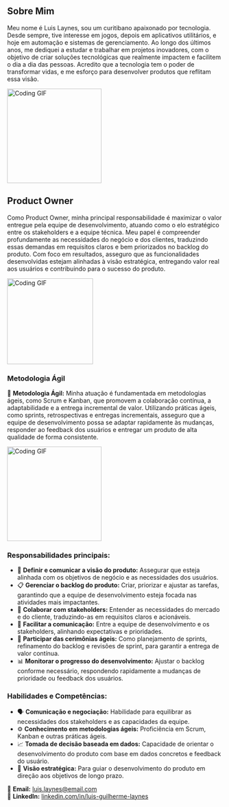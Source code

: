 ## Sobre Mim

Meu nome é Luis Laynes, sou um curitibano apaixonado por tecnologia. Desde sempre, tive interesse em jogos, depois em aplicativos utilitários, e hoje em automação e sistemas de gerenciamento. Ao longo dos últimos anos, me dediquei a estudar e trabalhar em projetos inovadores, com o objetivo de criar soluções tecnológicas que realmente impactem e facilitem o dia a dia das pessoas. Acredito que a tecnologia tem o poder de transformar vidas, e me esforço para desenvolver produtos que reflitam essa visão.

<img src="https://media2.giphy.com/media/oxO8abhfdowaKQ67OF/giphy.gif?cid=ecf05e47ricjavsbr95ghhrbv8ez5g6m5ipo3wv21l1qgidm&ep=v1_gifs_gifId&rid=giphy.gif&ct=g" alt="Coding GIF" width="220">

## Product Owner

Como Product Owner, minha principal responsabilidade é maximizar o valor entregue pela equipe de desenvolvimento, atuando como o elo estratégico entre os stakeholders e a equipe técnica. Meu papel é compreender profundamente as necessidades do negócio e dos clientes, traduzindo essas demandas em requisitos claros e bem priorizados no backlog do produto. Com foco em resultados, asseguro que as funcionalidades desenvolvidas estejam alinhadas à visão estratégica, entregando valor real aos usuários e contribuindo para o sucesso do produto.

<img src="https://media.giphy.com/media/ua7vVw9awZKWwLSYpW/giphy.gif?cid=790b7611ztrd4fdsuykpb6sef7b20j66bnj847lwphtfl6tl&ep=v1_gifs_search&rid=giphy.gif&ct=g" alt="Coding GIF" width="200">

### Metodologia Ágil

🚀 **Metodologia Ágil:** Minha atuação é fundamentada em metodologias ágeis, como Scrum e Kanban, que promovem a colaboração contínua, a adaptabilidade e a entrega incremental de valor. Utilizando práticas ágeis, como sprints, retrospectivas e entregas incrementais, asseguro que a equipe de desenvolvimento possa se adaptar rapidamente às mudanças, responder ao feedback dos usuários e entregar um produto de alta qualidade de forma consistente.  

<img src="https://media.giphy.com/media/JHGdFpgGdrd6chU6qj/giphy.gif?cid=790b7611slyio4bzcglyi5wukarfzblt2znx6snxi6m2p5zt&ep=v1_gifs_search&rid=giphy.gif&ct=g" alt="Coding GIF" width="220">

### Responsabilidades principais:
- 🎯 **Definir e comunicar a visão do produto:** Assegurar que esteja alinhada com os objetivos de negócio e as necessidades dos usuários.
- 📋 **Gerenciar o backlog do produto:** Criar, priorizar e ajustar as tarefas, garantindo que a equipe de desenvolvimento esteja focada nas atividades mais impactantes.
- 🤝 **Colaborar com stakeholders:** Entender as necessidades do mercado e do cliente, traduzindo-as em requisitos claros e acionáveis.
- 🔗 **Facilitar a comunicação:** Entre a equipe de desenvolvimento e os stakeholders, alinhando expectativas e prioridades.
- 📅 **Participar das cerimônias ágeis:** Como planejamento de sprints, refinamento do backlog e revisões de sprint, para garantir a entrega de valor contínua.
- 📊 **Monitorar o progresso do desenvolvimento:** Ajustar o backlog conforme necessário, respondendo rapidamente a mudanças de prioridade ou feedback dos usuários.  

### Habilidades e Competências:
- 🗣️ **Comunicação e negociação:** Habilidade para equilibrar as necessidades dos stakeholders e as capacidades da equipe.
- ⚙️ **Conhecimento em metodologias ágeis:** Proficiência em Scrum, Kanban e outras práticas ágeis.
- 📈 **Tomada de decisão baseada em dados:** Capacidade de orientar o desenvolvimento do produto com base em dados concretos e feedback do usuário.
- 🎨 **Visão estratégica:** Para guiar o desenvolvimento do produto em direção aos objetivos de longo prazo.

📧 **Email:** luis.laynes@email.com  
🔗 **LinkedIn:** [linkedin.com/in/luis-guilherme-laynes](www.linkedin.com/in/luis-guilherme-laynes)
